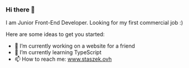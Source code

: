 ### Hi there 👋

I am Junior Front-End Developer. Looking for my first commercial job :) 

Here are some ideas to get you started:

- 🔭 I’m currently working on a website for a friend
- 🌱 I’m currently learning TypeScript
- 📫 How to reach me: www.staszek.ovh


